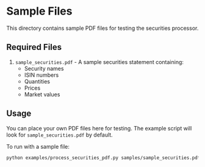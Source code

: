 # Sample Files

This directory contains sample PDF files for testing the securities processor.

## Required Files

1. `sample_securities.pdf` - A sample securities statement containing:
   - Security names
   - ISIN numbers
   - Quantities
   - Prices
   - Market values

## Usage

You can place your own PDF files here for testing. The example script will look for `sample_securities.pdf` by default.

To run with a sample file:
```bash
python examples/process_securities_pdf.py samples/sample_securities.pdf demo
```
